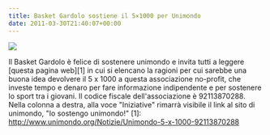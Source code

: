 ```yaml
---
title: Basket Gardolo sostiene il 5×1000 per Unimondo
date: 2011-03-30T21:40:07+00:00
---
```

![](http://www.basketgardolo.it/wp-content/gallery/unimondo.png)

Il Basket Gardolo è felice di sostenere unimondo e invita tutti a leggere \[questa pagina web\]\[1\] in cui si elencano la ragioni per cui sarebbe una buona idea devolvere il 5 x 1000 a questa associazione no-profit, che investe tempo e denaro per fare informazione indipendente e per sostenere lo sport tra i giovani. Il codice fiscale dell'associazione è 92113870288. Nella colonna a destra, alla voce "Iniziative" rimarrà visibile il link al sito di unimondo, "Io sostengo unimondo!" \[1\]: http://www.unimondo.org/Notizie/Unimondo-5-x-1000-92113870288
